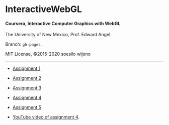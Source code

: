 # InteractiveWebGL
#### Coursera, Interactive Computer Graphics with WebGL    

The University of New Mexico, Prof. Edward Angel.    

Branch: `gh-pages`.     

MIT License, &copy;2015-2020 soesilo wijono            


----------

- [Assignment 1](https://flyingdisc.github.io/InteractiveWebGL/twist.html "Assignment 1")    
- [Assignment 2](https://flyingdisc.github.io/InteractiveWebGL/mousedraw.html "Assignment 2")    
- [Assignment 3](https://flyingdisc.github.io/InteractiveWebGL/geomcad.html "Assignment 3")    
- [Assignment 4](https://flyingdisc.github.io/InteractiveWebGL/lightcad.html "Assignment 4")    
- [Assignment 5](https://flyingdisc.github.io/InteractiveWebGL/a5.html "Assignment 5")        

- [YouTube video of assignment 4](https://www.youtube.com/watch?v=io3fAWP5Q6g "YouTube vid").    
    